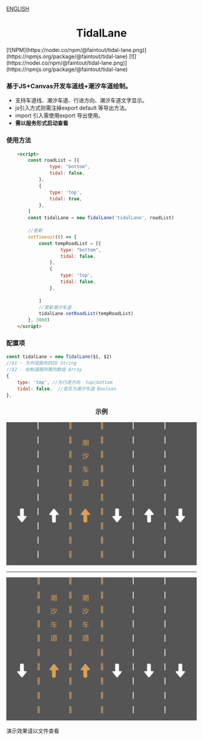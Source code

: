 [ENGLISH](./README.md)

<h1 align="center">TidalLane</h1>
[![NPM](https://nodei.co/npm/@faintout/tidal-lane.png)](https://npmjs.org/package/@faintout/tidal-lane)
[![](https://nodei.co/npm/@faintout/tidal-lane.png)](https://npmjs.org/package/@faintout/tidal-lane)

### 基于JS+Canvas开发车道线+潮汐车道绘制。

- 支持车道线、潮汐车道、行进方向、潮汐车道文字显示。
- js引入方式则需注掉export default 等导出方法。
- import 引入需使用export 导出使用。
- **需以服务形式启动查看**

### 使用方法

```html
    <script>
        const roadList = [{
                type: "bottom",
                tidal: false,
            },
            {
                type: 'top',
                tidal: true,
            },
        ]
        const tidalLane = new TidalLane('tidalLane', roadList)

        //更新
        setTimeout(() => {
            const tempRoadList = [{
                    type: "bottom",
                    tidal: false,
                },
                {
                    type: 'top',
                    tidal: false,
                },

            ]
            //更新潮汐车道
            tidalLane.setRoadList(tempRoadList)
        }, 3000)
    </script>
```
### 配置项
```javascript
const tidalLane = new TidalLane($1, $2)
//$1 - 为外层画布的ID String
//$2 - 绘制道路所需的数组 Array 
{
    type: 'top', //为行进方向  top|bottom
    tidal: false,  //是否为潮汐车道 Boolean
},
```

<h3 align="center">示例</h3>

<p align="center">
    <img src="./images/1.png" />
</p>
<hr/>
<p align="center">
    <img src="./images/2.png" />
</p>





演示效果请以文件查看
